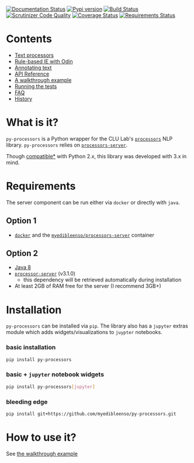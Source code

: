 [![Documentation Status](https://readthedocs.org/projects/py-processors/badge/?version=latest)](http://py-processors.readthedocs.io/en/latest/?badge=latest) [![Pypi version](https://img.shields.io/pypi/v/py-processors.svg)](https://pypi.python.org/pypi/py-processors)  [![Build Status](https://travis-ci.org/myedibleenso/py-processors.svg?branch=master)](https://travis-ci.org/myedibleenso/py-processors) [![Scrutinizer Code Quality](https://scrutinizer-ci.com/g/myedibleenso/py-processors/badges/quality-score.png?b=master)](https://scrutinizer-ci.com/g/myedibleenso/py-processors/?branch=master) [![Coverage Status](https://coveralls.io/repos/github/myedibleenso/py-processors/badge.svg?branch=master)](https://coveralls.io/github/myedibleenso/py-processors?branch=master) [![Requirements Status](https://requires.io/github/myedibleenso/py-processors/requirements.svg?branch=master)](https://requires.io/github/myedibleenso/py-processors/requirements/?branch=master)

# Contents
- [Text processors](processors.md)
- [Rule-based IE with Odin](odin.md)
- [Annotating text](processors.md#annotating-text)
- [API Reference](api.md)
- [A walkthrough example](example.md)
- [Running the tests](dev.md#running-the-tests)
- [FAQ](faq.md)
- [History](release-notes.md)

# What is it?
`py-processors` is a Python wrapper for the CLU Lab's [`processors`](http://github.com/clulab/processors) NLP library.  `py-processors` relies on [`processors-server`](http://github.com/myedibleenso/processors-server).  

Though [compatible*](https://github.com/myedibleenso/py-processors/issues?q=is%3Aopen+is%3Aissue+label%3Apython2.x) with Python 2.x, this library was developed with 3.x in mind.

# Requirements
The server component can be run either via `docker` or directly with `java`.

## Option 1
- [`docker`](https://www.docker.com/) and the [`myedibleenso/processors-server`](https://hub.docker.com/r/myedibleenso/processors-server/) container

## Option 2
- [Java 8](https://docs.oracle.com/javase/8/docs/technotes/guides/install/install_overview.html)
- [`processor-server`](http://github.com/myedibleenso/processors-server) (v3.1.0)
  - this dependency will be retrieved automatically during installation
- At least 2GB of RAM free for the server (I recommend 3GB+)

# Installation

`py-processors` can be installed via `pip`.  The library also has a `jupyter` extras module which adds widgets/visualizations to `juypter` notebooks.

### basic installation
```bash
pip install py-processors
```

### basic + `jupyter` notebook widgets
```bash
pip install py-processors[jupyter]
```

### bleeding edge
```bash
pip install git+https://github.com/myedibleenso/py-processors.git
```

# How to use it?

See [the walkthrough example](example.md)
